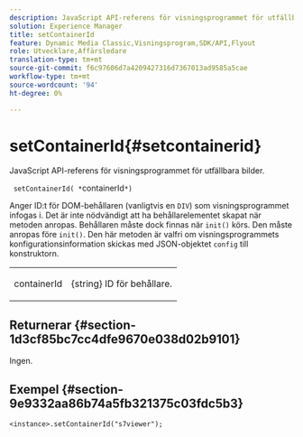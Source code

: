 ```yaml
---
description: JavaScript API-referens för visningsprogrammet för utfällbara bilder.
solution: Experience Manager
title: setContainerId
feature: Dynamic Media Classic,Visningsprogram,SDK/API,Flyout
role: Utvecklare,Affärsledare
translation-type: tm+mt
source-git-commit: f6c97606d7a4209427316d7367013ad9585a5cae
workflow-type: tm+mt
source-wordcount: '94'
ht-degree: 0%

---
```



# setContainerId{#setcontainerid}

JavaScript API-referens för visningsprogrammet för utfällbara bilder.

` setContainerId( *`containerId`*)`

Anger ID:t för DOM-behållaren (vanligtvis en `DIV`) som visningsprogrammet infogas i. Det är inte nödvändigt att ha behållarelementet skapat när metoden anropas. Behållaren måste dock finnas när `init()` körs. Den måste anropas före `init()`. Den här metoden är valfri om visningsprogrammets konfigurationsinformation skickas med JSON-objektet `config` till konstruktorn.

<table id="table_896DFF34A68A403DB93A6D597461A573"> 
 <tbody> 
  <tr> 
   <td colname="col1"> <p> <span class="codeph"> <span class="varname"> containerId  </span> </span> </p> </td> 
   <td colname="col2"> <p> <span class="codeph"> {string}  </span> ID för behållare. </p> </td> 
  </tr> 
 </tbody> 
</table>

## Returnerar {#section-1d3cf85bc7cc4dfe9670e038d02b9101}

Ingen.

## Exempel {#section-9e9332aa86b74a5fb321375c03fdc5b3}

```
<instance>.setContainerId("s7viewer");
```

